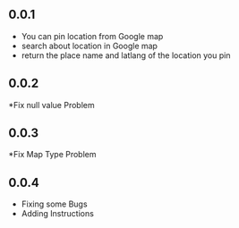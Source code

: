 ## 0.0.1

* You can pin location from Google map
* search about location in Google map
* return the place name and latlang of the location you pin

## 0.0.2
*Fix null value Problem 

## 0.0.3
*Fix Map Type Problem 


## 0.0.4
* Fixing some Bugs
* Adding Instructions 